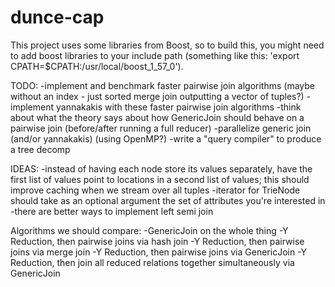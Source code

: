 # dunce-cap

This project uses some libraries from Boost, so to build this, you might need to add boost libraries to your include path (something like this: 'export CPATH=$CPATH:/usr/local/boost_1_57_0').

TODO:
-implement and benchmark faster pairwise join algorithms (maybe without an index - just sorted merge join outputting a vector of tuples?)
-implement yannakakis with these faster pairwise join algorithms
-think about what the theory says about how GenericJoin should behave on a pairwise join (before/after running a full reducer)
-parallelize generic join (and/or yannakakis) (using OpenMP?)
-write a "query compiler" to produce a tree decomp

IDEAS:
-instead of having each node store its values separately, have the first list of values point to locations in a second list of values; this should improve caching when we stream over all tuples
-iterator for TrieNode should take as an optional argument the set of attributes you're interested in
-there are better ways to implement left semi join

Algorithms we should compare:
-GenericJoin on the whole thing
-Y Reduction, then pairwise joins via hash join
-Y Reduction, then pairwise joins via merge join
-Y Reduction, then pairwise joins via GenericJoin
-Y Reduction, then join all reduced relations together simultaneously via GenericJoin
